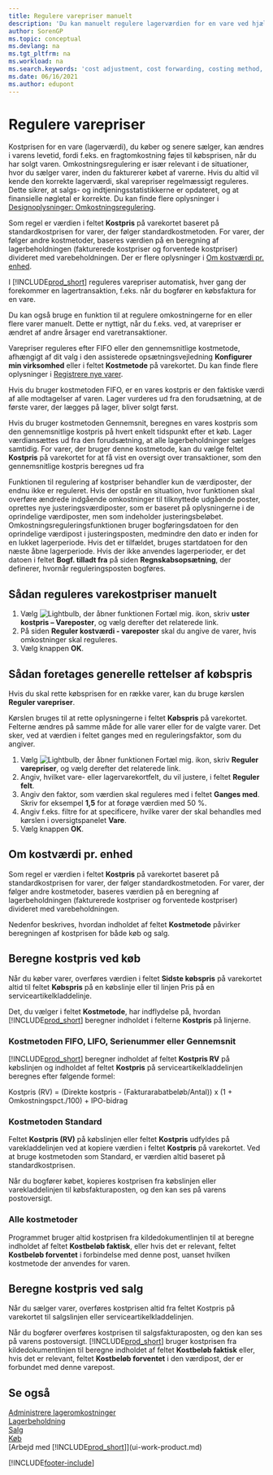 ```yaml
---
title: Regulere varepriser manuelt
description: 'Du kan manuelt regulere lagerværdien for en vare ved hjælp af FIFO eller gennemsnitlige kostmetoder, f.eks., når varepriser ændres af andre årsager end transaktioner.'
author: SorenGP
ms.topic: conceptual
ms.devlang: na
ms.tgt_pltfrm: na
ms.workload: na
ms.search.keywords: 'cost adjustment, cost forwarding, costing method, inventory valuation, costing'
ms.date: 06/16/2021
ms.author: edupont
---
```

# <a name="adjust-item-costs"></a><a name="adjust-item-costs"></a>Regulere varepriser
Kostprisen for en vare (lagerværdi), du køber og senere sælger, kan ændres i varens levetid, fordi f.eks. en fragtomkostning føjes til købsprisen, når du har solgt varen. Omkostningsregulering er især relevant i de situationer, hvor du sælger varer, inden du fakturerer købet af varerne. Hvis du altid vil kende den korrekte lagerværdi, skal varepriser regelmæssigt reguleres. Dette sikrer, at salgs- og indtjeningsstatistikkerne er opdateret, og at finansielle nøgletal er korrekte. Du kan finde flere oplysninger i [Designoplysninger: Omkostningsregulering](design-details-cost-adjustment.md).

Som regel er værdien i feltet **Kostpris** på varekortet baseret på standardkostprisen for varer, der følger standardkostmetoden. For varer, der følger andre kostmetoder, baseres værdien på en beregning af lagerbeholdningen (fakturerede kostpriser og forventede kostpriser) divideret med varebeholdningen. Der er flere oplysninger i [Om kostværdi pr. enhed](inventory-how-adjust-item-costs.md#understanding-unit-cost-calculation).

I [!INCLUDE[prod_short](includes/prod_short.md)] reguleres varepriser automatisk, hver gang der forekommer en lagertransaktion, f.eks. når du bogfører en købsfaktura for en vare.

Du kan også bruge en funktion til at regulere omkostningerne for en eller flere varer manuelt. Dette er nyttigt, når du f.eks. ved, at varepriser er ændret af andre årsager end varetransaktioner.

Varepriser reguleres efter FIFO eller den gennemsnitlige kostmetode, afhængigt af dit valg i den assisterede opsætningsvejledning **Konfigurer min virksomhed** eller i feltet **Kostmetode** på varekortet. Du kan finde flere oplysninger i [Registrere nye varer](inventory-how-register-new-items.md).  

Hvis du bruger kostmetoden FIFO, er en vares kostpris er den faktiske værdi af alle modtagelser af varen. Lager vurderes ud fra den forudsætning, at de første varer, der lægges på lager, bliver solgt først.

Hvis du bruger kostmetoden Gennemsnit, beregnes en vares kostpris som den gennemsnitlige kostpris på hvert enkelt tidspunkt efter et køb. Lager værdiansættes ud fra den forudsætning, at alle lagerbeholdninger sælges samtidig. For varer, der bruger denne kostmetode, kan du vælge feltet **Kostpris** på varekortet for at få vist en oversigt over transaktioner, som den gennemsnitlige kostpris beregnes ud fra

Funktionen til regulering af kostpriser behandler kun de værdiposter, der endnu ikke er reguleret. Hvis der opstår en situation, hvor funktionen skal overføre ændrede indgående omkostninger til tilknyttede udgående poster, oprettes nye justeringsværdiposter, som er baseret på oplysningerne i de oprindelige værdiposter, men som indeholder justeringsbeløbet. Omkostningsreguleringsfunktionen bruger bogføringsdatoen for den oprindelige værdipost i justeringsposten, medmindre den dato er inden for en lukket lagerperiode. Hvis det er tilfældet, bruges startdatoen for den næste åbne lagerperiode. Hvis der ikke anvendes lagerperioder, er det datoen i feltet **Bogf. tilladt fra** på siden **Regnskabsopsætning**, der definerer, hvornår reguleringsposten bogføres.

## <a name="to-adjust-item-costs-manually"></a><a name="to-adjust-item-costs-manually"></a>Sådan reguleres varekostpriser manuelt
1. Vælg ![Lightbulb, der åbner funktionen Fortæl mig.](media/ui-search/search_small.png "Fortæl mig, hvad du vil foretage dig") ikon, skriv **uster kostpris – Vareposter**, og vælg derefter det relaterede link.
2. På siden **Reguler kostværdi - vareposter** skal du angive de varer, hvis omkostninger skal reguleres.
3. Vælg knappen **OK**.

## <a name="to-make-general-changes-in-the-direct-unit-cost"></a><a name="to-make-general-changes-in-the-direct-unit-cost"></a>Sådan foretages generelle rettelser af købspris
Hvis du skal rette købsprisen for en række varer, kan du bruge kørslen **Reguler varepriser**.  

 Kørslen bruges til at rette oplysningerne i feltet **Købspris** på varekortet. Felterne ændres på samme måde for alle varer eller for de valgte varer. Det sker, ved at værdien i feltet ganges med en reguleringsfaktor, som du angiver.  

1. Vælg ![Lightbulb, der åbner funktionen Fortæl mig.](media/ui-search/search_small.png "Fortæl mig, hvad du vil foretage dig") ikon, skriv **Reguler varepriser**, og vælg derefter det relaterede link.  
2. Angiv, hvilket vare- eller lagervarekortfelt, du vil justere, i feltet **Reguler felt**.  
3. Angiv den faktor, som værdien skal reguleres med i feltet **Ganges med**. Skriv for eksempel **1,5** for at forøge værdien med 50 %.  
4. Angiv f.eks. filtre for at specificere, hvilke varer der skal behandles med kørslen i oversigtspanelet **Vare**.  
5. Vælg knappen **OK**.  

## <a name="understanding-unit-cost-calculation"></a><a name="understanding-unit-cost-calculation"></a>Om kostværdi pr. enhed
Som regel er værdien i feltet **Kostpris** på varekortet baseret på standardkostprisen for varer, der følger standardkostmetoden. For varer, der følger andre kostmetoder, baseres værdien på en beregning af lagerbeholdningen (fakturerede kostpriser og forventede kostpriser) divideret med varebeholdningen.  

 Nedenfor beskrives, hvordan indholdet af feltet **Kostmetode** påvirker beregningen af kostprisen for både køb og salg.  

## <a name="unit-cost-calculation-for-purchases"></a><a name="unit-cost-calculation-for-purchases"></a>Beregne kostpris ved køb
 Når du køber varer, overføres værdien i feltet **Sidste købspris** på varekortet altid til feltet **Købspris** på en købslinje eller til linjen Pris på en serviceartikelkladdelinje.  

 Det, du vælger i feltet **Kostmetode**, har indflydelse på, hvordan [!INCLUDE[prod_short](includes/prod_short.md)] beregner indholdet i felterne **Kostpris** på linjerne.  

### <a name="costing-method-fifo-lifo-specific-or-average"></a><a name="costing-method-fifo-lifo-specific-or-average"></a>Kostmetoden FIFO, LIFO, Serienummer eller Gennemsnit
 [!INCLUDE[prod_short](includes/prod_short.md)] beregner indholdet af feltet **Kostpris RV** på købslinjen og indholdet af feltet **Kostpris** på serviceartikelkladdelinjen beregnes efter følgende formel:  

 Kostpris (RV) = (Direkte kostpris - (Fakturarabatbeløb/Antal)) x (1 + Omkostningspct./100) + IPO-bidrag  

### <a name="costing-method-standard"></a><a name="costing-method-standard"></a>Kostmetoden Standard
 Feltet **Kostpris (RV)** på købslinjen eller feltet **Kostpris** udfyldes på varekladdelinjen ved at kopiere værdien i feltet **Kostpris** på varekortet. Ved at bruge kostmetoden som Standard, er værdien altid baseret på standardkostprisen.  

 Når du bogfører købet, kopieres kostprisen fra købslinjen eller varekladdelinjen til købsfakturaposten, og den kan ses på varens postoversigt.  

### <a name="all-costing-methods"></a><a name="all-costing-methods"></a>Alle kostmetoder
 Programmet bruger altid kostprisen fra kildedokumentlinjen til at beregne indholdet af feltet **Kostbeløb faktisk**, eller hvis det er relevant, feltet **Kostbeløb forventet** i forbindelse med denne post, uanset hvilken kostmetode der anvendes for varen.  

## <a name="unit-cost-calculation-for-sales"></a><a name="unit-cost-calculation-for-sales"></a>Beregne kostpris ved salg
 Når du sælger varer, overføres kostprisen altid fra feltet Kostpris på varekortet til salgslinjen eller serviceartikelkladdelinjen.  

 Når du bogfører overføres kostprisen til salgsfakturaposten, og den kan ses på varens postoversigt. [!INCLUDE[prod_short](includes/prod_short.md)] bruger kostprisen fra kildedokumentlinjen til beregne indholdet af feltet **Kostbeløb faktisk** eller, hvis det er relevant, feltet **Kostbeløb forventet** i den værdipost, der er forbundet med denne varepost.  

## <a name="see-also"></a><a name="see-also"></a>Se også
[Administrere lageromkostninger](finance-manage-inventory-costs.md)  
[Lagerbeholdning](inventory-manage-inventory.md)  
[Salg](sales-manage-sales.md)  
[Køb](purchasing-manage-purchasing.md)  
[Arbejd med [!INCLUDE[prod_short](includes/prod_short.md)]](ui-work-product.md)


[!INCLUDE[footer-include](includes/footer-banner.md)]
